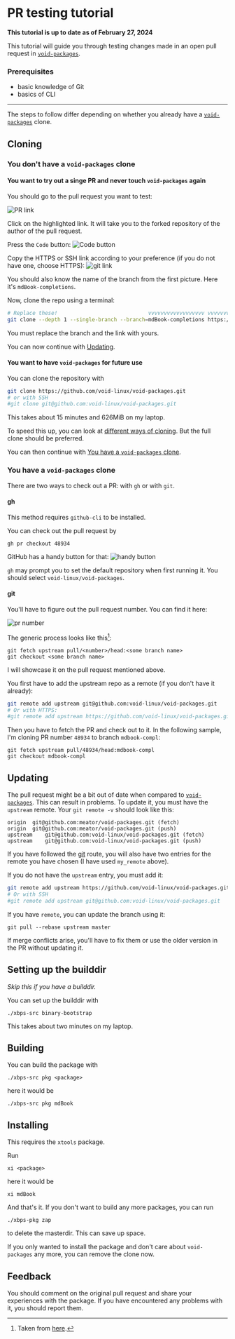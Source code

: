 # PR testing tutorial

**This tutorial is up to date as of February 27, 2024**

This tutorial will guide you through testing changes made in an open pull
request in [`void-packages`](https://github.com/void-linux/void-packages).

### Prerequisites
- basic knowledge of Git
- basics of CLI

---

<!-- toc -->

The steps to follow differ depending on whether you already have a
[`void-packages`](https://github.com/void-linux/void-packages) clone.

## Cloning
### You don't have a `void-packages` clone
#### You want to try out a singe PR and never touch `void-packages` again
You should go to the pull request you want to test:

![PR link](images/pr_testing/pr_link.png)

Click on the highlighted link. It will take you to the forked repository of the
author of the pull request.

Press the `Code` button:
![Code button](images/pr_testing/code_button.png)

Copy the HTTPS or SSH link according to your preference (if you do not have one,
choose HTTPS):
![git link](images/pr_testing/git_link.png)

You should also know the name of the branch from the first picture. Here it's
`mdBook-completions`.

Now, clone the repo using a terminal:
```sh
# Replace these!                             vvvvvvvvvvvvvvvvvv vvvvvvvvvvvvvvvvvvvvvvvvvvvvvvvvvvvvvvvvvvv
git clone --depth 1 --single-branch --branch=mdBook-completions https://github.com/meator/void-packages.git
```

You must replace the branch and the link with yours.

You can now continue with [Updating](#updating).

#### You want to have `void-packages` for future use
You can clone the repository with
```sh
git clone https://github.com/void-linux/void-packages.git
# or with SSH
#git clone git@github.com:void-linux/void-packages.git
```
This takes about 15 minutes and 626MiB on my laptop.

To speed this up, you can look at [different ways of
cloning](tips_and_tricks.md#different-ways-of-cloning). But the full clone
should be preferred.

You can then continue with [You have a `void-packages`
clone](#you-have-a-void-packages-clone).

### You have a `void-packages` clone
There are two ways to check out a PR: with `gh` or with `git`.

#### gh
This method requires `github-cli` to be installed.

You can check out the pull request by
```
gh pr checkout 48934
```

GitHub has a handy button for that:
![handy button](images/pr_testing/handy_button.png)

`gh` may prompt you to set the default repository when first running it. You
should select `void-linux/void-packages`.

#### git
You'll have to figure out the pull request number. You can find it here:

![pr number](images/pr_testing/pr_number.png)

The generic process looks like this[^1]:
```
git fetch upstream pull/<number>/head:<some branch name>
git checkout <some branch name>
```

I will showcase it on the pull request mentioned above.

You first have to add the upstream repo as a remote (if you don't have it
already):
```sh
git remote add upstream git@github.com:void-linux/void-packages.git
# Or with HTTPS:
#git remote add upstream https://github.com/void-linux/void-packages.git
```

Then you have to fetch the PR and check out to it. In the following sample, I'm
cloning PR number `48934` to branch `mdbook-compl`:

```
git fetch upstream pull/48934/head:mdbook-compl
git checkout mdbook-compl
```

## Updating
The pull request might be a bit out of date when compared to
[`void-packages`](https://github.com/void-linux/void-packages). This can result
in problems. To update it, you must have the `upstream` remote. Your `git remote
-v` should look like this:

```
origin	git@github.com:meator/void-packages.git (fetch)
origin	git@github.com:meator/void-packages.git (push)
upstream	git@github.com:void-linux/void-packages.git (fetch)
upstream	git@github.com:void-linux/void-packages.git (push)
```

If you have followed the [git](#git) route, you will also have two entries for
the remote you have chosen (I have used `my_remote` above).

If you do not have the `upstream` entry, you must add it:
```sh
git remote add upstream https://github.com/void-linux/void-packages.git
# Or with SSH
#git remote add upstream git@github.com:void-linux/void-packages.git
```

If you have `remote`, you can update the branch using it:
```
git pull --rebase upstream master
```

If merge conflicts arise, you'll have to fix them or use the older version in
the PR without updating it.

## Setting up the builddir
_Skip this if you have a builddir._

You can set up the builddir with
```
./xbps-src binary-bootstrap
```

This takes about two minutes on my laptop.

## Building
You can build the package with
```
./xbps-src pkg <package>
```

here it would be
```
./xbps-src pkg mdBook
```

## Installing
This requires the `xtools` package.

Run
```
xi <package>
```

here it would be
```
xi mdBook
```

And that's it. If you don't want to build any more packages, you can run
```
./xbps-pkg zap
```
to delete the masterdir. This can save up space.

If you only wanted to install the package and don't care about `void-packages`
any more, you can remove the clone now.

## Feedback
You should comment on the original pull request and share your experiences with
the package. If you have encountered any problems with it, you should report
them.

[^1]: Taken from [here](https://github.com/void-linux/void-packages/blob/master/CONTRIBUTING.md#testing-pull-requests).
